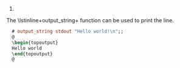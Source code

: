 1.
  The \lstinline+output_string+ function can be used to print the
  line.
  
```ocaml
  # output_string stdout "Hello world!\n";;
  @
  \begin{topoutput}
  Hello world
  \end{topoutput}
  @
```

